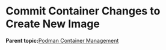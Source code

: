<!--
SPDX-FileCopyrightText: 2023,2024 Oracle and/or its affiliates.
SPDX-License-Identifier: CC-BY-SA-4.0
-->
# Commit Container Changes to Create New Image

**Parent topic:**[Podman Container Management](../topics/cockpit-podman_managing_podman_containers.md)

